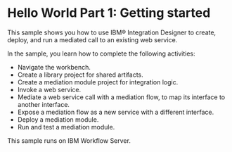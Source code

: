 <!-- image -->

# Hello World Part 1: Getting started

This sample shows you how to use IBM® Integration
Designer to create, deploy,
and run a mediated call to an existing web service.

In the sample, you learn how to complete the following activities:

- Navigate the workbench.
- Create a library project for shared artifacts.
- Create a mediation module project for integration logic.
- Invoke a web service.
- Mediate a web service call with a mediation flow, to map its interface to another
interface.
- Expose a mediation flow as a new service with a different interface.
- Deploy a mediation module.
- Run and test a mediation module.

This sample runs on IBM Workflow
Server.